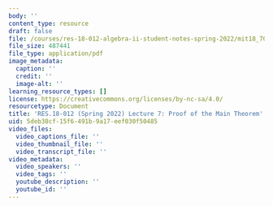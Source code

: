 ```yaml
---
body: ''
content_type: resource
draft: false
file: /courses/res-18-012-algebra-ii-student-notes-spring-2022/mit18_702s22_lect7.pdf
file_size: 487441
file_type: application/pdf
image_metadata:
  caption: ''
  credit: ''
  image-alt: ''
learning_resource_types: []
license: https://creativecommons.org/licenses/by-nc-sa/4.0/
resourcetype: Document
title: 'RES.18-012 (Spring 2022) Lecture 7: Proof of the Main Theorem'
uid: 5deb38cf-15f6-491b-9a17-eef030f50485
video_files:
  video_captions_file: ''
  video_thumbnail_file: ''
  video_transcript_file: ''
video_metadata:
  video_speakers: ''
  video_tags: ''
  youtube_description: ''
  youtube_id: ''
---
```

